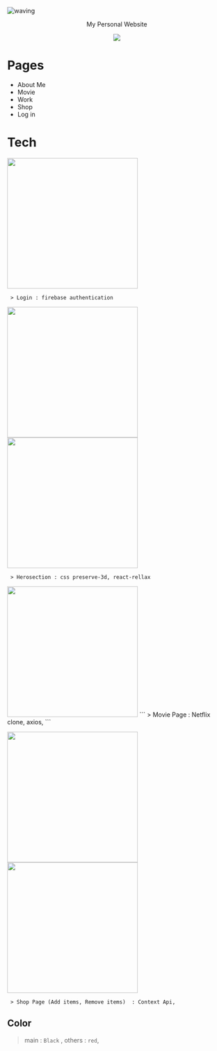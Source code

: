 ![waving](https://capsule-render.vercel.app/api?type=waving&height=200&text=My%20Personal%20Website&fontAlign=50&fontAlignY=30&color=gradient)

<p align='center'> My Personal Website </p>
<p align='center'>
  <a href="https://dream-f5a51.web.app/">
    <img src="https://img.shields.io/badge/Go%20to%20my%20Website-%23F7DF1E?&style=for-the-badge&&logoColor=white"/>
  </a>

</p>



# Pages
- About Me
- Movie
- Work
- Shop
- Log in



# Tech

<img src="https://sujinhhh.github.io/img/login.png" height="300" />

```
 > Login : firebase authentication
```


<img src="https://sujinhhh.github.io/img/herosection.png" height="300" />      <img src="https://sujinhhh.github.io/img/card.png" height="300" />

```
 > Herosection : css preserve-3d, react-rellax
```



<img src="https://sujinhhh.github.io/img/movie.png" height="300" /> 
```
 > Movie Page : Netflix clone, axios, 
```



<img src="https://sujinhhh.github.io/img/shop.png" height="300" /> <img src="https://sujinhhh.github.io/img/checkout.png" height="300" /> 

```
 > Shop Page (Add items, Remove items)  : Context Api, 
```


## Color

> main :  `Black` , others : `red`,






